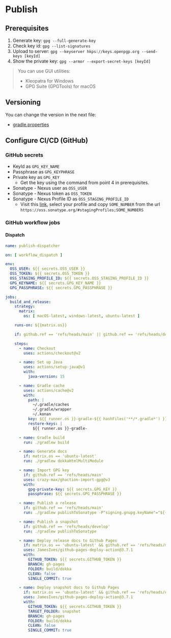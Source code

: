 # Publish

## Prerequisites

1. Generate key: `gpg --full-generate-key`
2. Check key id: `gpg --list-signatures`
3. Upload to server: `gpg --keyserver hkps://keys.openpgp.org --send-keys [keyId]`
4. Show the private key: `gpg --armor --export-secret-keys [keyId]`

> You can use GUI utilities:
> - Kleopatra for Windows
> - GPG Suite (GPGTools) for macOS

## Versioning

You can change the version in the next file:

- [gradle.properties](/gradle.properties)

## Configure CI/CD (GitHub)

### GitHub secrets

- KeyId as `GPG_KEY_NAME`
- Passphrase as `GPG_KEYPHRASE`
- Private key as `GPG_KEY`
    - Get the key using the command from point 4 in prerequisites.
- Sonatype - Nexus user as `OSS_USER`
- Sonatype - Nexus token as `OSS_TOKEN`
- Sonatype - Nexus Profile ID as `OSS_STAGING_PROFILE_ID`
    - Visit this [link](https://oss.sonatype.org/#stagingProfiles), select your profile and copy
      `SOME_NUMBER` from the url `https://oss.sonatype.org/#stagingProfiles;SOME_NUMBERS`

### GitHub workflow jobs

#### Dispatch

```yaml
name: publish-dispatcher

on: [ workflow_dispatch ]

env:
  OSS_USER: ${{ secrets.OSS_USER }}
  OSS_TOKEN: ${{ secrets.OSS_TOKEN }}
  OSS_STAGING_PROFILE_ID: ${{ secrets.OSS_STAGING_PROFILE_ID }}
  GPG_KEYNAME: ${{ secrets.GPG_KEY_NAME }}
  GPG_PASSPHRASE: ${{ secrets.GPG_PASSPHRASE }}

jobs:
  build_and_release:
    strategy:
      matrix:
        os: [ macOS-latest, windows-latest, ubuntu-latest ]

    runs-on: ${{matrix.os}}

    if: github.ref == 'refs/heads/main' || github.ref == 'refs/heads/develop'

    steps:
      - name: Checkout
        uses: actions/checkout@v2

      - name: Set up Java
        uses: actions/setup-java@v1
        with:
          java-version: 15

      - name: Gradle cache
        uses: actions/cache@v2
        with:
          path: |
            ~/.gradle/caches
            ~/.gradle/wrapper
            ~/.konan
          key: ${{ runner.os }}-gradle-${{ hashFiles('**/*.gradle*') }}
          restore-keys: |
            ${{ runner.os }}-gradle-

      - name: Gradle build
        run: ./gradlew build

      - name: Generate docs
        if: matrix.os == 'ubuntu-latest'
        run: ./gradlew dokkaHtmlMultiModule

      - name: Import GPG key
        if: github.ref == 'refs/heads/main'
        uses: crazy-max/ghaction-import-gpg@v3
        with:
          gpg-private-key: ${{ secrets.GPG_KEY }}
          passphrase: ${{ secrets.GPG_PASSPHRASE }}

      - name: Publish a release
        if: github.ref == 'refs/heads/main'
        run: ./gradlew publishToSonatype -P"signing.gnupg.keyName"="${{ secrets.GPG_KEY_NAME }}" -P"signing.gnupg.passphrase"="${{ secrets.GPG_PASSPHRASE }}"

      - name: Publish a snapshot
        if: github.ref == 'refs/heads/develop'
        run: ./gradlew publishToSonatype

      - name: Deploy release docs to Github Pages
        if: matrix.os == 'ubuntu-latest' && github.ref == 'refs/heads/main'
        uses: JamesIves/github-pages-deploy-action@3.7.1
        with:
          GITHUB_TOKEN: ${{ secrets.GITHUB_TOKEN }}
          BRANCH: gh-pages
          FOLDER: build/dokka
          CLEAN: false
          SINGLE_COMMIT: true

      - name: Deploy snapshot docs to Github Pages
        if: matrix.os == 'ubuntu-latest' && github.ref == 'refs/heads/develop'
        uses: JamesIves/github-pages-deploy-action@3.7.1
        with:
          GITHUB_TOKEN: ${{ secrets.GITHUB_TOKEN }}
          TARGET_FOLDER: snapshot
          BRANCH: gh-pages
          FOLDER: build/dokka
          CLEAN: false
          SINGLE_COMMIT: true
```
